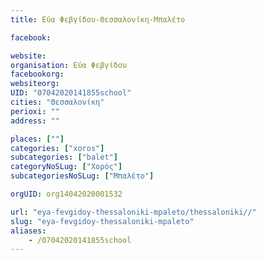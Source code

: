 ```yaml
---
title: Εύα Φεβγίδου-Θεσσαλονίκη-Μπαλέτο

facebook:

website:
organisation: Εύα Φεβγίδου
facebookorg:
websiteorg:
UID: "07042020141855school"
cities: "Θεσσαλονίκη"
perioxi: ""
address: ""

places: [""]
categories: ["xoros"]
subcategories: ["balet"]
categoryNoSLug: ["Χορός"]
subcategoriesNoSLug: ["Μπαλέτο"]

orgUID: org14042020001532

url: "eya-fevgidoy-thessaloniki-mpaleto/thessaloniki//"
slug: "eya-fevgidoy-thessaloniki-mpaleto"
aliases:
    - /07042020141855school
---
```





